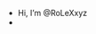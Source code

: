 - Hi, I’m @RoLeXxyz
- 
  

<!---
RoLeXxyz/RoLeXxyz is a ✨ special ✨ repository because its `README.md` (this file) appears on your GitHub profile.
You can click the Preview link to take a look at your changes.
--->
